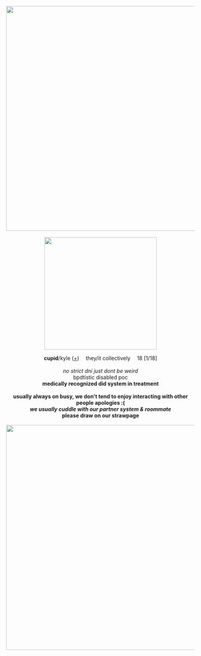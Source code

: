  <p align="center">
  <img src="https://64.media.tumblr.com/4b94569dbcd42effe87d15fcbdc0f947/bda8b752119b2997-e9/s1280x1920/ae2a968bb66e38ce05f0abab8a94b7be1864e2e2.jpg" width="600px">
  <br><br> <img src="https://64.media.tumblr.com/b22663e9303c3c240220acf3f13c5ed2/d4bbd40d204dba2e-ed/s2048x3072/d668e398f64df1b238ba61293609448997445c4c.pnj" width="300px">
</p>


</p>
<p align="center">
  <b>cupid</b>/kyle (<a href="https://pronouns.cc/@irlcupid">+</a>) <img src="https://64.media.tumblr.com/354c37e5e4c247717f407c006163cd7f/da7239375d11dd69-26/s75x75_c1/2365a1f16a78361ab68ffb2db919152bca3cac10.gifv" width="10px"> they/it collectively <img src="https://64.media.tumblr.com/354c37e5e4c247717f407c006163cd7f/da7239375d11dd69-26/s75x75_c1/2365a1f16a78361ab68ffb2db919152bca3cac10.gifv" width="10px"> 18 [1/18]
  <br><br>
<i>no strict dni just dont be weird</i>
<br>bpdtistic disabled poc
<br><b>medically recognized did system in treatment
<br><br>
usually always on busy, we don't tend to enjoy interacting with other people apologies :(
<br> <i>we usually cuddle with our partner system & roommate</i>
<br> <b>please draw on our strawpage</b>
<br>
<br> <img src="https://camo.githubusercontent.com/d102208e7e88109cc4652ff258dbf4930158edee093e46b3e68d9cbec7c5082c/68747470733a2f2f36342e6d656469612e74756d626c722e636f6d2f34623934353639646263643432656666653837643135666362646330663934372f626461386237353231313962323939372d65392f733132383078313932302f616532613936386262363665333863653035663061626162386139346237626531383634653265322e6a7067" width="600px">
</p>
